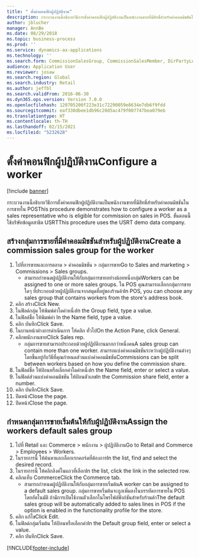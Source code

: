 ```yaml
---
title: " ตั้งค่าคอนฟิกผู้ปฏิบัติงาน"
description: กระบวนงานนี้อธิบายวิธีการตั้งค่าคอนฟิกผู้ปฏิบัติงานเป็นพนักงานขายที่มีสิทธิ์สำหรับค่าคอมมิชชันในการขายใน POS
author: jblucher
manager: AnnBe
ms.date: 08/29/2018
ms.topic: business-process
ms.prod: ''
ms.service: dynamics-ax-applications
ms.technology: ''
ms.search.form: CommissionSalesGroup, CommissionSalesMember, DirPartyLookup, HcmWorker
audience: Application User
ms.reviewer: josaw
ms.search.region: Global
ms.search.industry: Retail
ms.author: jeffbl
ms.search.validFrom: 2016-06-30
ms.dyn365.ops.version: Version 7.0.0
ms.openlocfilehash: 120705200f223e31c72290059e8634e7db6f9fdd
ms.sourcegitcommit: eaf330dbee1db96c20d5ac479f007747bea079eb
ms.translationtype: HT
ms.contentlocale: th-TH
ms.lasthandoff: 02/15/2021
ms.locfileid: "5232628"
---
```

# <a name="configure-a-worker"></a><span data-ttu-id="05943-103"> ตั้งค่าคอนฟิกผู้ปฏิบัติงาน</span><span class="sxs-lookup"><span data-stu-id="05943-103">Configure a worker</span></span>

[!include [banner](../includes/banner.md)]

<span data-ttu-id="05943-104">กระบวนงานนี้อธิบายวิธีการตั้งค่าคอนฟิกผู้ปฏิบัติงานเป็นพนักงานขายที่มีสิทธิ์สำหรับค่าคอมมิชชันในการขายใน POS</span><span class="sxs-lookup"><span data-stu-id="05943-104">This procedure demonstrates how to configure a worker as a sales representative who is eligible for commission on sales in POS.</span></span> <span data-ttu-id="05943-105">ขั้นตอนนี้ใช้บริษัทข้อมูลสาธิต USRT</span><span class="sxs-lookup"><span data-stu-id="05943-105">This procedure uses the USRT demo data company.</span></span>


## <a name="create-a-commission-sales-group-for-the-worker"></a><span data-ttu-id="05943-106">สร้างกลุ่มการขายที่มีค่าคอมมิชชันสำหรับผู้ปฏิบัติงาน</span><span class="sxs-lookup"><span data-stu-id="05943-106">Create a commission sales group for the worker</span></span>
1. <span data-ttu-id="05943-107">ไปที่การขายและการตลาด > ค่าคอมมิชชัน > กลุ่มการขาย</span><span class="sxs-lookup"><span data-stu-id="05943-107">Go to Sales and marketing > Commissions > Sales groups.</span></span>
    * <span data-ttu-id="05943-108">สามารถกำหนดผู้ปฏิบัติงานให้กับกลุ่มการขายอย่างน้อยหนึ่งกลุ่ม</span><span class="sxs-lookup"><span data-stu-id="05943-108">Workers can be assigned to one or more sales groups.</span></span> <span data-ttu-id="05943-109">ใน POS คุณสามารถเลือกกลุ่มการขายใดๆ ที่ประกอบด้วยผู้ปฏิบัติงานจากสมุดที่อยู่ของร้านค้า</span><span class="sxs-lookup"><span data-stu-id="05943-109">In POS, you can choose any sales group that contains workers from the store's address book.</span></span>  
2. <span data-ttu-id="05943-110">คลิก สร้าง</span><span class="sxs-lookup"><span data-stu-id="05943-110">Click New.</span></span>
3. <span data-ttu-id="05943-111">ในฟิลด์กลุ่ม ให้พิมพ์ค่าใดค่าหนึ่ง</span><span class="sxs-lookup"><span data-stu-id="05943-111">In the Group field, type a value.</span></span>
4. <span data-ttu-id="05943-112">ในฟิลด์ชื่อ ให้พิมพ์ค่า </span><span class="sxs-lookup"><span data-stu-id="05943-112">In the Name field, type a value.</span></span>
5. <span data-ttu-id="05943-113">คลิก บันทึก</span><span class="sxs-lookup"><span data-stu-id="05943-113">Click Save.</span></span>
6. <span data-ttu-id="05943-114">ในบานหน้าต่างการดำเนินการ ให้คลิก ทั่วไป</span><span class="sxs-lookup"><span data-stu-id="05943-114">On the Action Pane, click General.</span></span>
7. <span data-ttu-id="05943-115">คลิกพนักงานขาย</span><span class="sxs-lookup"><span data-stu-id="05943-115">Click Sales rep.</span></span>
    * <span data-ttu-id="05943-116">กลุ่มการขายสามารถประกอบด้วยผู้ปฏิบัติงานมากกว่าหนึ่งคน</span><span class="sxs-lookup"><span data-stu-id="05943-116">A sales group can contain more than one worker.</span></span> <span data-ttu-id="05943-117">สามารถแบ่งค่าคอมมิชชันระหว่างผู้ปฏิบัติงานต่างๆ โดยขึ้นอยู่กับวิธีที่คุณกำหนดส่วนแบ่งค่าคอมมิชชัน</span><span class="sxs-lookup"><span data-stu-id="05943-117">Commissions can be split between workers based on how you define the commission share.</span></span>  
8. <span data-ttu-id="05943-118">ในฟิลด์ชื่อ ให้ป้อนหรือเลือกค่าใดค่าหนึ่ง</span><span class="sxs-lookup"><span data-stu-id="05943-118">In the Name field, enter or select a value.</span></span>
9. <span data-ttu-id="05943-119">ในฟิลด์ส่วนแบ่งค่าคอมมิชชัน ให้ป้อนตัวเลข</span><span class="sxs-lookup"><span data-stu-id="05943-119">In the Commission share field, enter a number.</span></span>
10. <span data-ttu-id="05943-120">คลิก บันทึก</span><span class="sxs-lookup"><span data-stu-id="05943-120">Click Save.</span></span>
11. <span data-ttu-id="05943-121">ปิดหน้า</span><span class="sxs-lookup"><span data-stu-id="05943-121">Close the page.</span></span>
12. <span data-ttu-id="05943-122">ปิดหน้า</span><span class="sxs-lookup"><span data-stu-id="05943-122">Close the page.</span></span>

## <a name="assign-the-workers-default-sales-group"></a><span data-ttu-id="05943-123">กำหนดกลุ่มการขายเริ่มต้นให้กับผู้ปฏิบัติงาน</span><span class="sxs-lookup"><span data-stu-id="05943-123">Assign the workers default sales group</span></span>
1. <span data-ttu-id="05943-124">ไปที่ Retail และ Commerce > พนักงาน > ผู้ปฏิบัติงาน</span><span class="sxs-lookup"><span data-stu-id="05943-124">Go to Retail and Commerce > Employees > Workers.</span></span>
2. <span data-ttu-id="05943-125">ในรายการนี้ ให้ค้นหาและเลือกเรกคอร์ดที่ต้องการ</span><span class="sxs-lookup"><span data-stu-id="05943-125">In the list, find and select the desired record.</span></span>
3. <span data-ttu-id="05943-126">ในรายการนี้ ให้คลิกลิงค์ในแถวที่เลือก</span><span class="sxs-lookup"><span data-stu-id="05943-126">In the list, click the link in the selected row.</span></span>
4. <span data-ttu-id="05943-127">คลิกแท็บ Commerce</span><span class="sxs-lookup"><span data-stu-id="05943-127">Click the Commerce tab.</span></span>
    * <span data-ttu-id="05943-128">สามารถกำหนดผู้ปฏิบัติงานให้กับกลุ่มการขายเริ่มต้น</span><span class="sxs-lookup"><span data-stu-id="05943-128">A worker can be assigned to a default sales group.</span></span> <span data-ttu-id="05943-129">กลุ่มการขายเริ่มต้นจะถูกเพิ่มลงในบรรทัดการขายใน POS โดยอัตโนมัติ ถ้ามีการเปิดใช้งานตัวเลือกในโพรไฟล์ฟังก์ชันสำหรับร้านค้า</span><span class="sxs-lookup"><span data-stu-id="05943-129">The default sales group will be automatically added to sales lines in POS if the option is enabled in the functionality profile for the store.</span></span>  
5. <span data-ttu-id="05943-130">คลิก แก้ไข</span><span class="sxs-lookup"><span data-stu-id="05943-130">Click Edit.</span></span>
6. <span data-ttu-id="05943-131">ในฟิลด์กลุ่มเริ่มต้น ให้ป้อนหรือเลือกค่า</span><span class="sxs-lookup"><span data-stu-id="05943-131">In the Default group field, enter or select a value.</span></span>
7. <span data-ttu-id="05943-132">คลิก บันทึก</span><span class="sxs-lookup"><span data-stu-id="05943-132">Click Save.</span></span>



[!INCLUDE[footer-include](../../includes/footer-banner.md)]
